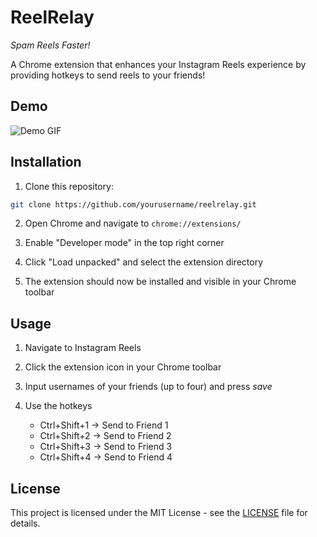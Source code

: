 # ReelRelay

_Spam Reels Faster!_

A Chrome extension that enhances your Instagram Reels experience by providing hotkeys to send reels to your friends!

## Demo

![Demo GIF](demo.gif)

## Installation

1. Clone this repository:

```bash
git clone https://github.com/yourusername/reelrelay.git
```

2. Open Chrome and navigate to `chrome://extensions/`

3. Enable "Developer mode" in the top right corner

4. Click "Load unpacked" and select the extension directory

5. The extension should now be installed and visible in your Chrome toolbar

## Usage

1. Navigate to Instagram Reels

2. Click the extension icon in your Chrome toolbar

3. Input usernames of your friends (up to four) and press _save_

4. Use the hotkeys
   - Ctrl+Shift+1 → Send to Friend 1
   - Ctrl+Shift+2 → Send to Friend 2
   - Ctrl+Shift+3 → Send to Friend 3
   - Ctrl+Shift+4 → Send to Friend 4

## License

This project is licensed under the MIT License - see the [LICENSE](LICENSE) file for details.

